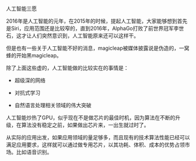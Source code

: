 人工智能三愿

2016年是人工智能的元年，在2015年的时候，提起人工智能，大家能够想到首先是Siri，应用范围还是比较窄的，直到2016年，AlphaGo打败了前世界冠军李世石，这才让人们突然意识到，人工智能原来还可以这样干。

但是也有一些关于人工智能不好的消息，magicleap被媒体披露说是伪造的，一窝蜂的开始黑magicleap。

除了上面这些虚的，人工智能做的比较实在的事情是：

-   超级深的网络

-   对抗式学习

-   自然语言处理相关领域的伟大突破

人工智能炒热了GPU，似乎现在不是做芯片的最佳时机，因为算法在不断的升级，在算法没有稳定之前，如果做出芯片来，一出生就过时了。

从实际的应用出发，如果应用领域的量足够多，而且现有的技术算法性能已经可以满足应用要求，这样就可以通过做专用芯片，以其功耗、体积、成本的优势占领市场。比如语音识别。
